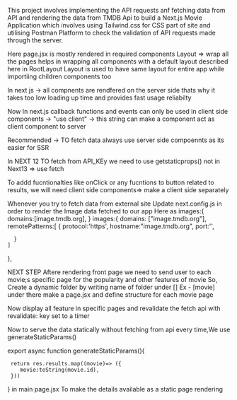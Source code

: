 This project involves implementing the API requests anf fetching data from API and rendering the data from TMDB Api to build a Next.js Movie Application which involves using Tailwind.css for CSS part of site and utilising  Postman Platform to check the validation of API requests made through the server.

Here page.jsx is mostly rendered in required components
Layout => wrap all the pages
helps in wrapping all components with a default layout described here in RootLayout
Layout is used to have same layout for entire app while importiing children components too

In next js -> all compnents are rendfered on the server side thats why it takes too low loading up time and provides fast usage reliabilty 

Now In next.js callback functions and events can only be used in client side components
-> "use client"  -> this string can make a component act as client component to server 


Recommended -> TO fetch data always use server side compoennts as its easier for SSR

In NEXT 12 TO fetch from API_KEy we need to use getstaticprops() not in Next13 => use fetch

To addd fucntionalties like onClick or any fucntions to button related to results, we will need client side components=>
make a client side separately

Whenever you try to fetch data from external site Update next.config.js in order to render the Image data fetched to our app
Here as images:{
    domains:[image.tmdb.org],
}
 images:{
    domains: ["image.tmdb.org"],
    remotePatterns:[
      {
        protocol:'https',
        hostname:"image.tmdb.org",
        port:'',
        
      }
    ]
  },

NEXT STEP
Aftere rendering front page we need to send user to each movie;s specific page for the popularity and other features of movie
So, Create a dynamic folder by writing name of folder under []
Ex - [movie] under there make a page.jsx and define structure for each movie page

Now display all feature  in specific pages and revalidate the fetch api with revalidate: key set to a timer

Now to serve the data statically without fetching from api every time,We use  generateStaticParams()

export async function generateStaticParams(){
   
     return res.results.map((movie)=> ({
        movie:toString(movie.id),
     }))
} in main page.jsx 
To make the details available as a static page rendering
